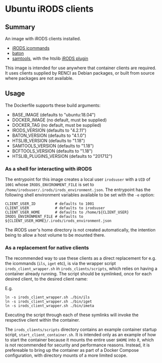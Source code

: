 # Ubuntu iRODS clients

## Summary

An image with iRODS clients installed.

 - [iRODS icommands](https://github.com/irods/irods_client_icommands)
 - [baton](https://github.com/wtsi-npg/baton)
 - [samtools](https://github.com/samtools/samtools), with the htslib [iRODS plugin](https://github.com/samtools/htslib-plugins)

This image is intended for use anywhere that container clients are
required. It uses clients supplied by RENCI as Debian packages, or built
from source where packages are not available.

## Usage

The Dockerfile supports these build arguments:

- BASE_IMAGE (defaults to "ubuntu:18.04")
- DOCKER_IMAGE (no default, must be supplied)
- DOCKER_TAG (no default, must be supplied)
- IRODS_VERSION (defaults to "4.2.11")
- BATON_VERSION (defaults to "4.1.0")
- HTSLIB_VERSION (defaults to "1.18")
- SAMTOOLS_VERSION (defaults to "1.18")
- BCFTOOLS_VERSION (defaults to "1.18")
- HTSLIB_PLUGINS_VERSION (defaults to "201712")

### As a shell for interacting with iRODS

The entrypoint for this image creates a local user `irodsuser` with a
`UID` of `1001` whose `IRODS_ENVIRONMENT_FILE` is set to
`/home/irodsuser/.irods/irods_environment.json`. The entrypoint has the
following shell environment variables available to be set with the `-e`
option:

    CLIENT_USER_ID         # defaults to 1001
    CLIENT_USER            # defaults to irodsuser
    CLIENT_USER_HOME       # defaults to /home/${CLIENT_USER}
    IRODS_ENVIRONMENT_FILE # defaults to ${CLIENT_USER_HOME}/.irods/irods_environment.json

The iRODS user's home directory is not created automatically, the intention
being to allow a host volume to be mounted there.

### As a replacement for native clients

The recommended way to use these clients as a direct replacement for
e.g. the icommands (`ils`, `iget` etc), is via the wrapper script
`irods_client_wrapper.sh` in `irods_clients/scripts`, which relies on
having a container already running. The script should be symlinked,
once for each desired client, to the desired client name:

E.g.

    ln -s irods_client_wrapper.sh ./bin/ils
    ln -s irods_client_wrapper.sh ./bin/iget
    ln -s irods_client_wrapper.sh ./bin/imeta

Executing the script through each of these symlinks will invoke the
respective client within the container.

The `irods_clients/scripts` directory contains an example container
startup script, `start_client_container.sh`. It is intended only as an
example of how to start the container because it mounts the entire
user `$HOME` into it, which is not recommended for security and
performance reasons. Instead, it is prefereable to bring up the
container as part of a Docker Compose configuration, with directory
mounts of a more limited scope.
